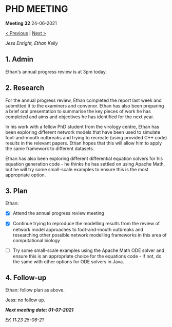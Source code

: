 # PHD MEETING

__Meeting 32__
24-06-2021

[< Previous](../06-21/31_10-06-21.md) | [Next >](../07-21/33_01-07-21.md)

_Jess Enright,_
_Ethan Kelly_


## 1. Admin

Ethan's annual progress review is at 3pm today.


## 2. Research

For the annual progress review, Ethan completed the report last week and submitted it to the examiners and convenor. Ethan has also been preparing a brief oral presentation to summarise the key pieces of work he has completed and aims and objectives he has identified for the next year.

In his work with a fellow PhD student from the virology centre, Ethan has been exploring different network models that have been used to simulate foot-and-mouth outbreaks and trying to recreate (using provided C++ code) results in the relevant papers. Ethan hopes that this will allow him to apply the same framework to different datasets.

Ethan has also been exploring different differential equation solvers for his equation generation code - he thinks he has settled on using Apache Math, but he will try some small-scale examples to ensure this is the most appropriate option.


## 3. Plan

Ethan:
- [X] Attend the annual progress review meeting
- [x] Continue trying to reproduce the modelling results from the review of network model approaches to foot-and-mouth outbreaks and researching other possible network modelling frameworks in this area of computational biology
- [ ] Try some small-scale examples using the Apache Math ODE solver and ensure this is an appropriate choice for the equations code - if not, do the same with other options for ODE solvers in Java.


## 4. Follow-up

Ethan: follow plan as above.

Jess: no follow up.


**_Next meeting date: 01-07-2021_**



_EK 11:23 25-06-21_
